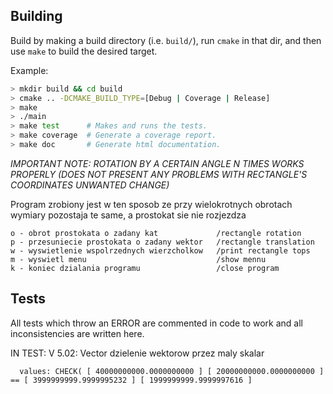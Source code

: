
## Building

Build by making a build directory (i.e. `build/`), run `cmake` in that dir, and then use `make` to build the desired target.

Example:

``` bash
> mkdir build && cd build
> cmake .. -DCMAKE_BUILD_TYPE=[Debug | Coverage | Release]
> make
> ./main
> make test      # Makes and runs the tests.
> make coverage  # Generate a coverage report.
> make doc       # Generate html documentation.
```

*IMPORTANT NOTE: ROTATION BY A CERTAIN ANGLE N TIMES WORKS PROPERLY (DOES NOT PRESENT ANY PROBLEMS WITH RECTANGLE'S COORDINATES UNWANTED CHANGE)*

Program zrobiony jest w ten sposob ze przy wielokrotnych obrotach wymiary pozostaja te same, a prostokat sie nie rozjezdza

``` Menu: 
o - obrot prostokata o zadany kat             /rectangle rotation
p - przesuniecie prostokata o zadany wektor   /rectangle translation
w - wyswietlenie wspolrzednych wierzcholkow   /print rectangle tops
m - wyswietl menu                             /show mennu
k - koniec dzialania programu                 /close program
```

## Tests
All tests which throw an ERROR are commented in code to work and all inconsistencies are written here.

IN TEST: V 5.02: Vector dzielenie wektorow przez maly skalar
``` /home/krzysztof/PO/zad3-kgliwinski/prj/tests/main.cpp:200: ERROR: CHECK( res == b ) is NOT correct!
  values: CHECK( [ 40000000000.0000000000 ] [ 20000000000.0000000000 ] == [ 3999999999.9999995232 ] [ 1999999999.9999997616 ] 
  ```


